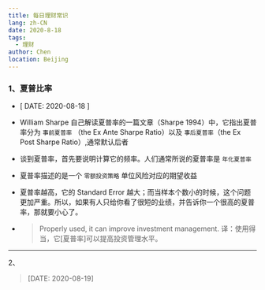 ```yaml
---
title: 每日理财常识
lang: zh-CN
date: 2020-8-18
tags:
  - 理财
author: Chen
location: Beijing
---
```


### 1、夏普比率

  - [ DATE: 2020-08-18 ]

  + William Sharpe 自己解读夏普率的一篇文章（Sharpe 1994）中，它指出夏普率分为 `事前夏普率` （the Ex Ante Sharpe Ratio）以及 `事后夏普率`（the Ex Post Sharpe Ratio）,通常默认后者

  + 谈到夏普率，首先要说明计算它的频率。人们通常所说的夏普率是 `年化夏普率`

  + 夏普率描述的是一个 `零额投资策略` 单位风险对应的期望收益

  + 夏普率越高，它的 Standard Error 越大；而当样本个数小的时候，这个问题更加严重。所以，如果有人只给你看了很短的业绩，并告诉你一个很高的夏普率，那就要小心了。

  + >  Properly used, it can improve investment management.
       译：使用得当，它[夏普率]可以提高投资管理水平。

-----

2、
   > [DATE: 2020-08-19] 